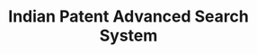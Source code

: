 ---
api_or_bulk_downloads: None
citation: None
code: None
cost: None
description: Platform for accessing indian public patents data
documentation: ' https://ipindiaservices.gov.in/PublicSearch/PublicationSearch/Help'
doi: null
error_metrics: None
last_edit: Mon, 19 Jun 2023 16:35:26 GMT
location: https://ipindiaservices.gov.in/publicsearch
maintained_by: Intellectual Property India
open_access: 'FALSE'
record_creation_timestamp: 08/31/2021, 08:28:19
references: null
shortname: india_patent_database
tags:
- India
- patents
terms_of_use: null
timeframe: None
title: Indian Patent Advanced Search System
uuid: fc72efb0-8b24-4415-9b50-b0b7f33dc8b4
versioning: 'FALSE'
---